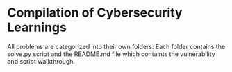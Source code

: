 # Compilation of Cybersecurity Learnings

All problems are categorized into their own folders. Each folder contains the solve.py script and the README.md file which containts the vulnerability and script walkthrough.
